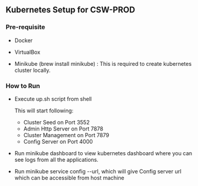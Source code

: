 ## Kubernetes Setup for CSW-PROD

### Pre-requisite

- Docker

- VirtualBox

- Minikube (brew install minikube) : This is required to create kubernetes cluster locally.

### How to Run

- Execute up.sh script from shell

    This will start following:
    - Cluster Seed on Port 3552
    - Admin Http Server on Port 7878
    - Cluster Management on Port 7879
    - Config Server on Port 4000

- Run minikube dashboard to view kubernetes dashboard where you can see logs from all the applications.

- Run minikube service config --url, which will give Config server url which can be accessible from host machine
